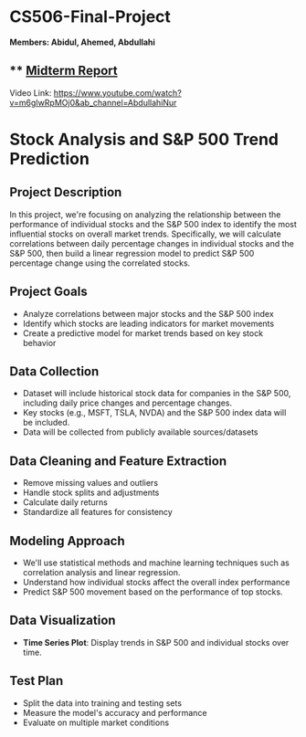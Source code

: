 # CS506-Final-Project

**Members: Abidul, Ahemed, Abdullahi**

## \*\* [Midterm Report](https://github.com/ahemedbullo/CS506-Final-Project/blob/main/Midterm%20Report.pdf)

Video Link: https://www.youtube.com/watch?v=m6gIwRpMOj0&ab_channel=AbdullahiNur

# **Stock Analysis and S&P 500 Trend Prediction**

## Project Description

In this project, we're focusing on analyzing the relationship between the performance of individual stocks and the S&P 500 index to identify the most influential stocks on overall market trends. Specifically, we will calculate correlations between daily percentage changes in individual stocks and the S&P 500, then build a linear regression model to predict S&P 500 percentage change using the correlated stocks.

## Project Goals

- Analyze correlations between major stocks and the S&P 500 index
- Identify which stocks are leading indicators for market movements
- Create a predictive model for market trends based on key stock behavior

## Data Collection

- Dataset will include historical stock data for companies in the S&P 500, including daily price changes and percentage changes.
- Key stocks (e.g., MSFT, TSLA, NVDA) and the S&P 500 index data will be included.
- Data will be collected from publicly available sources/datasets

## Data Cleaning and Feature Extraction

- Remove missing values and outliers
- Handle stock splits and adjustments
- Calculate daily returns
- Standardize all features for consistency

## Modeling Approach

- We'll use statistical methods and machine learning techniques such as correlation analysis and linear regression.
- Understand how individual stocks affect the overall index performance
- Predict S&P 500 movement based on the performance of top stocks.

## Data Visualization

- **Time Series Plot**: Display trends in S&P 500 and individual stocks over time.

## Test Plan

- Split the data into training and testing sets
- Measure the model's accuracy and performance
- Evaluate on multiple market conditions
